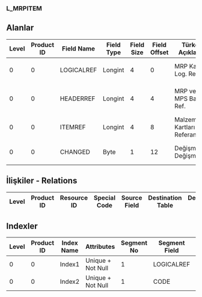 ### L_MRPITEM

## Alanlar

**Level**|**Product ID**|**Field Name**|**Field Type**|**Field Size**|**Field Offset**|**Türkçe Açıklama**|**Expression**
-----|-----|-----|-----|-----|-----|-----|-----
0|0|LOGICALREF|Longint|4|0|MRP Kalemi Log. Ref.|MRP Item Logical Reference
0|0|HEADERREF|Longint|4|4|MRP ve MPS Başlık Ref.|MRP and MPS Headers Reference
0|0|ITEMREF|Longint|4|8|Malzeme Kartları Referansı|Item Cards Reference
0|0|CHANGED|Byte|1|12|Değişmiş / Değişmemiş|Changed? / Not Changed?

## İlişkiler - Relations
**Level**|**Product ID**|**Resource ID**|**Special Code**|**Source Field**|**Destination Table**|**Destination Field**|**Relation Type**|**Extra Condition**
-----|-----|-----|-----|-----|-----|-----|-----|-----

## Indexler
**Level**|**Product ID**|**Index Name**|**Attributes**|**Segment No**|**Segment Field**|**Sense**
-----|-----|-----|-----|-----|-----|-----
0|0|Index1|Unique + Not Null|1|LOGICALREF|Ascending
0|0|Index2|Unique + Not Null|1|CODE|Ascending

